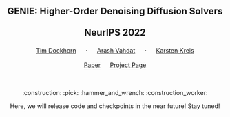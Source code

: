 ## <p align="center">GENIE: Higher-Order Denoising Diffusion Solvers<br><br> NeurIPS 2022 </p>
<div align="center">
  <a href="https://timudk.github.io/" target="_blank">Tim&nbsp;Dockhorn</a> &emsp; <b>&middot;</b> &emsp;
  <a href="http://latentspace.cc/" target="_blank">Arash&nbsp;Vahdat</a> &emsp; <b>&middot;</b> &emsp;
  <a href="https://karstenkreis.github.io/" target="_blank">Karsten&nbsp;Kreis</a>
  <br> <br>
  <a href="https://arxiv.org/abs/xxx" target="_blank">Paper</a> &emsp;
  <a href="https://nv-tlabs.github.io/GENIE/" target="_blank">Project&nbsp;Page</a> 
</div>
<br><br>
<p align="center">:construction: :pick: :hammer_and_wrench: :construction_worker:</p>
<p align="center">Here, we will release code and checkpoints in the near future! Stay tuned!</p>